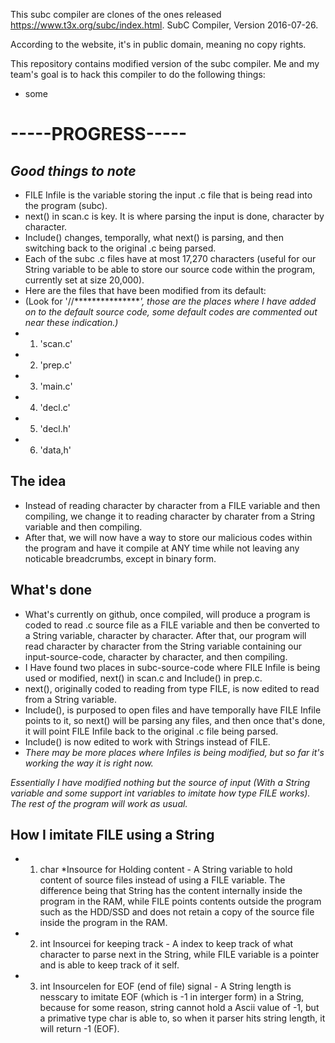 
This subc compiler are clones of the ones released https://www.t3x.org/subc/index.html.
SubC Compiler, Version 2016-07-26.

According to the website, it's in public domain, meaning no copy rights.

This repository contains modified version of the subc compiler. 
Me and my team's goal is to hack this compiler to do the following things:
 - some 

# -----PROGRESS-----

## *Good things to note*
 - FILE Infile is the variable storing the input .c file that is being read into the program (subc).
 - next() in scan.c is key. It is where parsing the input is done, character by character.
 - Include() changes, temporally, what next() is parsing, and then switching back to the original .c being parsed.
 - Each of the subc .c files have at most 17,270 characters (useful for our String variable to be able to store our source code within the program, currently set at size 20,000).
 - Here are the files that have been modified from its default:
  - (Look for '//****************', those are the places where I have added on to the default source code, some default codes are commented out near these indication.)*
  - 1. 'scan.c'
  - 2. 'prep.c'
  - 3. 'main.c'
  - 4. 'decl.c'
  - 5. 'decl.h'
  - 6. 'data,h'
	
## **The idea**
 - Instead of reading character by character from a FILE variable and then compiling, we change it to reading character by charater from a String variable and then compiling.
 - After that, we will now have a way to store our malicious codes within the program and have it compile at ANY time while not leaving any noticable breadcrumbs, except in binary form.

## **What's done**
 - What's currently on github, once compiled, will produce a program is coded to read .c source file as a FILE variable and then be converted to a String variable, character by character. After that, our program will read character by character from the String variable containing our input-source-code, character by character, and then compiling.
 - I Have found two places in subc-source-code where FILE Infile is being used or modified, next() in scan.c and Include() in prep.c.
  - next(), originally coded to reading from type FILE, is now edited to read from a String variable.
  - Include(), is purposed to open <include> files and have temporally have FILE Infile points to it, so next() will be parsing any <include> files, and then once that's done, it will point FILE Infile back to the original .c file being parsed.
  - Include() is now edited to work with Strings instead of FILE.
   - *There may be more places where Infiles is being modified, but so far it's working the way it is right now.* 

*Essentially I have modified nothing but the source of input (With a String variable and some support int variables to imitate how type FILE works). The rest of the program will work as usual.*


## **How I imitate FILE using a String**
 - 1. char *Insource for Holding content - A String variable to hold content of source files instead of using a FILE variable. The difference being that String has the content internally inside the program in the RAM, while FILE points contents outside the program such as the HDD/SSD and does not retain a copy of the source file inside the program in the RAM.
 - 2. int Insourcei for keeping track - A index to keep track of what character to parse next in the String, while FILE variable is a pointer and is able to keep track of it self.
 - 3. int Insourcelen for EOF (end of file) signal - A String length is nesscary to imitate EOF (which is -1 in interger form) in a String, because for some reason, string cannot hold a Ascii value of -1, but a primative type char is able to, so when it parser hits string length, it will return -1 (EOF).

